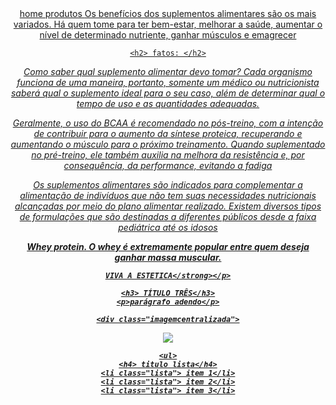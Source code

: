 <!DOCTYPE html>
<html lang="pt-br">
<head>
    <meta charset="UTF-8">
    <meta http-equiv="X-UA-Compatible" content="IE=edge">
    <meta name="viewport" content="width=device-width, initial-scale=1.0">
    <title>SUPLEMENTOS</title>
    <link rel="stylesheet" href="lolo.css">
</head>

<body> 
    <header>
        <nav>
<a href="index.html"> home </a>
<a href="produtos.html"> produtos </a>
        <a href="> SUPLEMENTOS</a>https://www.gsnsuplementos.com.br/categoria/creatina/</nav>
    </header>
    
    <h1> GROWTH </h1>
    <p class="suplemento">  Alguns suplementos alimentares podem interagir com medicamentos, potencializando ou diminuindo seus efeitos, o que pode ser prejudicial à saúde. Por exemplo, suplementos de vitamina K podem interferir na ação de anticoagulantes, como a varfarina, aumentando o risco de coágulos sanguíneos.O Brownie é um bolo muito querido pelos brasileiros. Ele está presente em vários lugares do mundo, sendo uma das três sobremesas mais consumidas nos EUA. Vamos conhecer algumas histórias, características e diversidades dessa sobremesa deliciosa.  </em> </p>
<p class="uva"parágrafo>Os benefícios dos suplementos alimentares são os mais variados. Há quem tome para ter bem-estar, melhorar a saúde, aumentar o nível de determinado nutriente, ganhar músculos e emagrecer  </p>
    
    <h2> fatos: </h2>
<p> <em>Como saber qual suplemento alimentar devo tomar? Cada organismo funciona de uma maneira, portanto, somente um médico ou nutricionista saberá qual o suplemento ideal para o seu caso, além de determinar qual o tempo de uso e as quantidades adequadas.</p>
<p><em>Geralmente, o uso do BCAA é recomendado no pós-treino, com a intenção de contribuir para o aumento da síntese proteica, recuperando e aumentando o músculo para o próximo treinamento. Quando suplementado no pré-treino, ele também auxilia na melhora da resistência e, por consequência, da performance, evitando a fadiga   </em></p>
<p> <em>Os suplementos alimentares são indicados para complementar a alimentação de indivíduos que não tem suas necessidades nutricionais alcançadas por meio do plano alimentar realizado. Existem diversos tipos de formulações que são destinadas a diferentes públicos desde a faixa pediátrica até os idosos    </em> </p>
<p> <strong>Whey protein. O whey é extremamente popular entre quem deseja ganhar massa muscular.
    
    VIVA A ESTETICA</strong></p>

    <h3> TÍTULO TRÊS</h3>
    <p>parágrafo adendo</p>
    
    <div class="imagemcentralizada">
<img class="imagem1" src="abertura.webp">
    </div>
      


    <ul>
    <h4> titulo lista</h4>
    <li class="lista"> item 1</li>
    <li class="lista"> item 2</li>
    <li class="lista"> item 3</li>
</ul>

</body>
</html>

